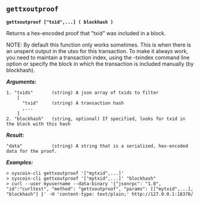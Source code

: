 ## **`gettxoutproof`**

**`gettxoutproof ["txid",...] ( blockhash )`**

Returns a hex-encoded proof that "txid" was included in a block.

NOTE: By default this function only works sometimes. This is when there is an
unspent output in the utxo for this transaction. To make it always work,
you need to maintain a transaction index, using the -txindex command line option or
specify the block in which the transaction is included manually (by blockhash).

***Arguments:***

```
1. "txids"       (string) A json array of txids to filter
    [
      "txid"     (string) A transaction hash
      ,...
    ]
2. "blockhash"   (string, optional) If specified, looks for txid in the block with this hash

```



***Result:***

```
"data"           (string) A string that is a serialized, hex-encoded data for the proof.

```



***Examples:***

```
> syscoin-cli gettxoutproof '["mytxid",...]'
> syscoin-cli gettxoutproof '["mytxid",...]' "blockhash"
> curl --user myusername --data-binary '{"jsonrpc": "1.0", "id":"curltest", "method": "gettxoutproof", "params": [["mytxid",...], "blockhash"] }' -H 'content-type: text/plain;' http://127.0.0.1:18370/
```
